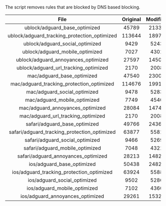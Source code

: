 The script removes rules that are blocked by DNS based blocking.


| File | Original | Modified |
|:----:|:-----:|:-----:|
| ublock/adguard_base_optimized | 45789 | 21337 |
| ublock/adguard_tracking_protection_optimized | 113644 | 18977 |
| ublock/adguard_social_optimized | 9429 | 5243 |
| ublock/adguard_mobile_optimized | 7027 | 4301 |
| ublock/adguard_annoyances_optimized | 27597 | 14508 |
| ublock/adguard_url_tracking_optimized | 2170 | 2008 |
| mac/adguard_base_optimized | 47540 | 23001 |
| mac/adguard_tracking_protection_optimized | 114676 | 19912 |
| mac/adguard_social_optimized | 9478 | 5283 |
| mac/adguard_mobile_optimized | 7749 | 4540 |
| mac/adguard_annoyances_optimized | 28084 | 14744 |
| mac/adguard_url_tracking_optimized | 2170 | 2008 |
| safari/adguard_base_optimized | 49766 | 24362 |
| safari/adguard_tracking_protection_optimized | 63877 | 5581 |
| safari/adguard_social_optimized | 9466 | 5269 |
| safari/adguard_mobile_optimized | 7048 | 4321 |
| safari/adguard_annoyances_optimized | 28213 | 14821 |
| ios/adguard_base_optimized | 50438 | 24821 |
| ios/adguard_tracking_protection_optimized | 63924 | 5588 |
| ios/adguard_social_optimized | 9502 | 5286 |
| ios/adguard_mobile_optimized | 7102 | 4360 |
| ios/adguard_annoyances_optimized | 29261 | 15328 |